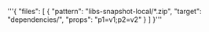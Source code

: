  '''{
            "files": [
                {
                    "pattern": "libs-snapshot-local/*.zip",
                    "target": "dependencies/",
                    "props": "p1=v1;p2=v2"
                }
            ]
        }'''
